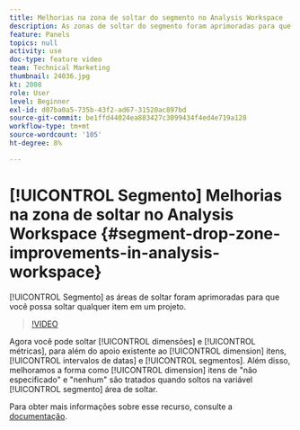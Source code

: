 ```yaml
---
title: Melhorias na zona de soltar do segmento no Analysis Workspace
description: As zonas de soltar do segmento foram aprimoradas para que você possa soltar qualquer item em um projeto.
feature: Panels
topics: null
activity: use
doc-type: feature video
team: Technical Marketing
thumbnail: 24036.jpg
kt: 2008
role: User
level: Beginner
exl-id: d07ba0a5-735b-43f2-ad67-31520ac897bd
source-git-commit: be1ffd44024ea883427c3099434f4ed4e719a128
workflow-type: tm+mt
source-wordcount: '105'
ht-degree: 8%

---
```


# [!UICONTROL Segmento] Melhorias na zona de soltar no Analysis Workspace {#segment-drop-zone-improvements-in-analysis-workspace}

[!UICONTROL Segmento] as áreas de soltar foram aprimoradas para que você possa soltar qualquer item em um projeto.

>[!VIDEO](https://video.tv.adobe.com/v/24036/?quality=12)

Agora você pode soltar [!UICONTROL dimensões] e [!UICONTROL métricas], para além do apoio existente ao [!UICONTROL dimension] itens, [!UICONTROL intervalos de datas] e [!UICONTROL segmentos]. Além disso, melhoramos a forma como [!UICONTROL dimension] itens de &quot;não especificado&quot; e &quot;nenhum&quot; são tratados quando soltos na variável [!UICONTROL segmento] área de soltar.

Para obter mais informações sobre esse recurso, consulte a [documentação](https://experienceleague.adobe.com/docs/analytics/analyze/analysis-workspace/components/t-freeform-project-segment.html?lang=en).
